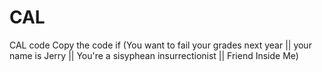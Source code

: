 # CAL
CAL code
Copy the code 
if (You want to fail your grades next year ||
your name is Jerry ||
You're a sisyphean insurrectionist ||
Friend Inside Me)
